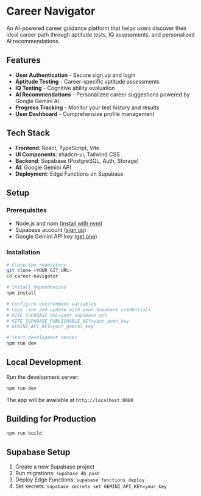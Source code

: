 # Career Navigator

An AI-powered career guidance platform that helps users discover their ideal career path through aptitude tests, IQ assessments, and personalized AI recommendations.

## Features

- **User Authentication** - Secure sign up and login
- **Aptitude Testing** - Career-specific aptitude assessments
- **IQ Testing** - Cognitive ability evaluation
- **AI Recommendations** - Personalized career suggestions powered by Google Gemini AI
- **Progress Tracking** - Monitor your test history and results
- **User Dashboard** - Comprehensive profile management

## Tech Stack

- **Frontend**: React, TypeScript, Vite
- **UI Components**: shadcn-ui, Tailwind CSS
- **Backend**: Supabase (PostgreSQL, Auth, Storage)
- **AI**: Google Gemini API
- **Deployment**: Edge Functions on Supabase

## Setup

### Prerequisites

- Node.js and npm ([install with nvm](https://github.com/nvm-sh/nvm#installing-and-updating))
- Supabase account ([sign up](https://supabase.com))
- Google Gemini API key ([get one](https://makersuite.google.com/app/apikey))

### Installation

```sh
# Clone the repository
git clone <YOUR_GIT_URL>
cd career-navigator

# Install dependencies
npm install

# Configure environment variables
# Copy .env and update with your Supabase credentials
# VITE_SUPABASE_URL=your_supabase_url
# VITE_SUPABASE_PUBLISHABLE_KEY=your_anon_key
# GEMINI_API_KEY=your_gemini_key

# Start development server
npm run dev
```
## Local Development

Run the development server:

```bash
npm run dev
```

The app will be available at `http://localhost:8080`

## Building for Production

```bash
npm run build
```

## Supabase Setup

1. Create a new Supabase project
2. Run migrations: `supabase db push`
3. Deploy Edge Functions: `supabase functions deploy`
4. Set secrets: `supabase secrets set GEMINI_API_KEY=your_key`
